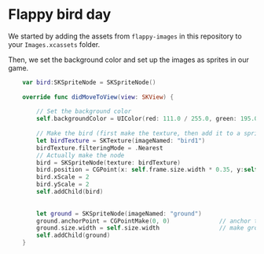 # Flappy bird day

We started by adding the assets from `flappy-images` in this repository to your `Images.xcassets` folder.

Then, we set the background color and set up the images as sprites in our game.
```swift
    var bird:SKSpriteNode = SKSpriteNode()
    
    override func didMoveToView(view: SKView) {
        
        // Set the background color
        self.backgroundColor = UIColor(red: 111.0 / 255.0, green: 195.0 / 255.0, blue: 211.0 / 255.0, alpha: 1)
        
        // Make the bird (first make the texture, then add it to a sprite node)
        let birdTexture = SKTexture(imageNamed: "bird1")
        birdTexture.filteringMode = .Nearest
        // Actually make the node
        bird = SKSpriteNode(texture: birdTexture)
        bird.position = CGPoint(x: self.frame.size.width * 0.35, y:self.frame.size.height * 0.6)
        bird.xScale = 2
        bird.yScale = 2
        self.addChild(bird)
        
        
        let ground = SKSpriteNode(imageNamed: "ground")
        ground.anchorPoint = CGPointMake(0, 0)              // anchor the ground to it's origin
        ground.size.width = self.size.width                 // make ground width same as window
        self.addChild(ground)
    }
```

